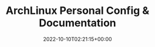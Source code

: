 ---
url: /
type : "docs"
weight: 50
title: "ArchLinux Personal Config & Documentation"
icon: menu_book
lead: ""
description: This guide provides a step-by-step walkthrough for installing and configuring Arch Linux with Hyprland, covering the installation process, Hyprland configuration, efficient window management, theming, and essential applications. Although these instructions are tailored for my Asus A15 FA507NV, they are broadly applicable to various hardware configurations, serving as both a personal reference and a resource for anyone looking to replicate the setup and create a powerful, customized Arch Linux environment."
date: 2022-10-10T02:21:15+00:00
lastmod: 2022-10-10T02:21:15+00:00
draft: false
images: []
aliases:
  - /docs/
---